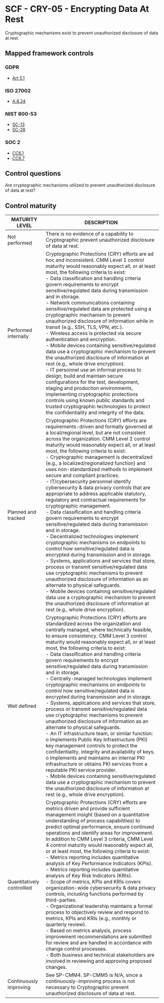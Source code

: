 # SCF - CRY-05 - Encrypting Data At Rest
Cryptographic mechanisms exist to prevent unauthorized disclosure of data at rest. 
## Mapped framework controls
### GDPR
- [Art 5.1](../gdpr/art5.md#Article-51)
### ISO 27002
- [A.8.24](../iso27002/a-8.md#a824)
### NIST 800-53
- [SC-13](../nist80053/sc-13.md)
- [SC-28](../nist80053/sc-28.md)
### SOC 2
- [CC6.1](../soc2/cc61.md)
- [CC6.7](../soc2/cc67.md)
## Control questions
Are cryptographic mechanisms utilized to prevent unauthorized disclosure of data at rest? 
## Control maturity
|       MATURITY LEVEL       |                                                                                                                                                                                                                                                                                                                                                                                                                                                                                                                                                                                                                                                                                            DESCRIPTION                                                                                                                                                                                                                                                                                                                                                                                                                                                                                                                                                                                                                                                                                            |
|----------------------------|---------------------------------------------------------------------------------------------------------------------------------------------------------------------------------------------------------------------------------------------------------------------------------------------------------------------------------------------------------------------------------------------------------------------------------------------------------------------------------------------------------------------------------------------------------------------------------------------------------------------------------------------------------------------------------------------------------------------------------------------------------------------------------------------------------------------------------------------------------------------------------------------------------------------------------------------------------------------------------------------------------------------------------------------------------------------------------------------------------------------------------------------------------------------------------------------------------------------------------------------------------------------------------------------------------------------------------------------------------------------------------------------------|
| Not performed              | There is no evidence of a capability to Cryptographic prevent unauthorized disclosure of data at rest.                                                                                                                                                                                                                                                                                                                                                                                                                                                                                                                                                                                                                                                                                                                                                                                                                                                                                                                                                                                                                                                                                                                                                                                                                                                                                            |
| Performed internally       | Cryptographic Protections (CRY) efforts are ad hoc and inconsistent. CMM Level 1 control maturity would reasonably expect all, or at least most, the following criteria to exist:<br>- Data classification and handling criteria govern requirements to encrypt sensitive/regulated data during transmission and in storage.<br>- Network communications containing sensitive/regulated data are protected using a cryptographic mechanism to prevent unauthorized disclosure of information while in transit (e.g., SSH, TLS, VPN, etc.). <br>- Wireless access is protected via secure authentication and encryption.<br>- Mobile devices containing sensitive/regulated data use a cryptographic mechanism to prevent the unauthorized disclosure of information at rest (e.g., whole drive encryption). <br>- IT personnel use an informal process to design, build and maintain secure configurations for the test, development, staging and production environments, implementing cryptographic protections controls using known public standards and trusted cryptographic technologies to protect the confidentiality and integrity of the data.                                                                                                                                                                                                                                          |
| Planned and tracked        | Cryptographic Protections (CRY) efforts are requirements-driven and formally governed at a local/regional level, but are not consistent across the organization. CMM Level 2 control maturity would reasonably expect all, or at least most, the following criteria to exist:<br>- Cryptographic management is decentralized (e.g., a localized/regionalized function) and uses non-standardized methods to implement secure and compliant practices.<br>- IT/cybersecurity personnel identify cybersecurity & data privacy controls that are appropriate to address applicable statutory, regulatory and contractual requirements for cryptographic management.<br>- Data classification and handling criteria govern requirements to encrypt sensitive/regulated data during transmission and in storage.<br>- Decentralized technologies implement cryptographic mechanisms on endpoints to control how sensitive/regulated data is encrypted during transmission and in storage.<br>- Systems, applications and services that store, process or transmit sensitive/regulated data use cryptographic mechanisms to prevent unauthorized disclosure of information as an alternate to physical safeguards.<br>- Mobile devices containing sensitive/regulated data use a cryptographic mechanism to prevent the unauthorized disclosure of information at rest (e.g., whole drive encryption).  |
| Well defined               | Cryptographic Protections (CRY) efforts are standardized across the organization and centrally managed, where technically feasible, to ensure consistency. CMM Level 3 control maturity would reasonably expect all, or at least most, the following criteria to exist:<br>- Data classification and handling criteria govern requirements to encrypt sensitive/regulated data during transmission and in storage.<br>- Centrally-managed technologies implement cryptographic mechanisms on endpoints to control how sensitive/regulated data is encrypted during transmission and in storage.<br>- Systems, applications and services that store, process or transmit sensitive/regulated data use cryptographic mechanisms to prevent unauthorized disclosure of information as an alternate to physical safeguards.<br>- An IT infrastructure team, or similar function:<br>o	Implements Public Key Infrastructure (PKI) key management controls to protect the confidentiality, integrity and availability of keys.<br>o	Implements and maintains an internal PKI infrastructure or obtains PKI services from a reputable PKI service provider. <br>- Mobile devices containing sensitive/regulated data use a cryptographic mechanism to prevent the unauthorized disclosure of information at rest (e.g., whole drive encryption).                                                           |
| Quantitatively controllled | Cryptographic Protections (CRY) efforts are metrics driven and provide sufficient management insight (based on a quantitative understanding of process capabilities) to predict optimal performance, ensure continued operations and identify areas for improvement. In addition to CMM Level 3 criteria, CMM Level 4 control maturity would reasonably expect all, or at least most, the following criteria to exist:<br>- 	Metrics reporting includes quantitative analysis of Key Performance Indicators (KPIs).<br>- 	Metrics reporting includes quantitative analysis of Key Risk Indicators (KRIs).<br>- 	Scope of metrics, KPIs and KRIs covers organization-wide cybersecurity & data privacy controls, including functions performed by third-parties.<br>- 	Organizational leadership maintains a formal process to objectively review and respond to metrics, KPIs and KRIs (e.g., monthly or quarterly review).<br>- 	Based on metrics analysis, process improvement recommendations are submitted for review and are handled in accordance with change control processes.<br>- 	Both business and technical stakeholders are involved in reviewing and approving proposed changes.                                                                                                                                                                                                         |
| Continuously improving     | See SP-CMM4. SP-CMM5 is N/A, since a continuously-improving process is not necessary to Cryptographic prevent unauthorized disclosure of data at rest.                                                                                                                                                                                                                                                                                                                                                                                                                                                                                                                                                                                                                                                                                                                                                                                                                                                                                                                                                                                                                                                                                                                                                                                                                                            |

